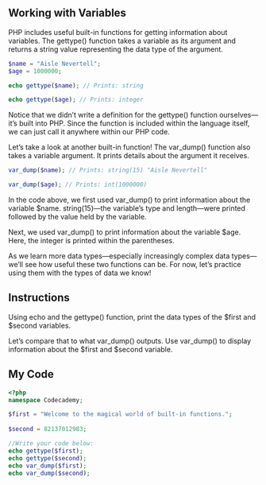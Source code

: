 ## Working with Variables

PHP includes useful built-in functions for getting information about variables. The gettype() function takes a variable as its argument and returns a string value representing the data type of the argument.
```php
$name = "Aisle Nevertell";
$age = 1000000;

echo gettype($name); // Prints: string

echo gettype($age); // Prints: integer
```
Notice that we didn’t write a definition for the gettype() function ourselves—it’s built into PHP. Since the function is included within the language itself, we can just call it anywhere within our PHP code.

Let’s take a look at another built-in function! The var_dump() function also takes a variable argument. It prints details about the argument it receives.
```php
var_dump($name); // Prints: string(15) "Aisle Nevertell"

var_dump($age); // Prints: int(1000000)
```
In the code above, we first used var_dump() to print information about the variable $name. string(15)—the variable’s type and length—were printed followed by the value held by the variable.

Next, we used var_dump() to print information about the variable $age. Here, the integer is printed within the parentheses.

As we learn more data types—especially increasingly complex data types—we’ll see how useful these two functions can be. For now, let’s practice using them with the types of data we know!

## Instructions

Using echo and the gettype() function, print the data types of the $first and $second variables.

Let’s compare that to what var_dump() outputs. Use var_dump() to display information about the $first and $second variable.

## My Code
```php
<?php
namespace Codecademy;

$first = "Welcome to the magical world of built-in functions.";
  
$second = 82137012983; 

//Write your code below:
echo gettype($first);
echo gettype($second);
echo var_dump($first);
echo var_dump($second);

```

